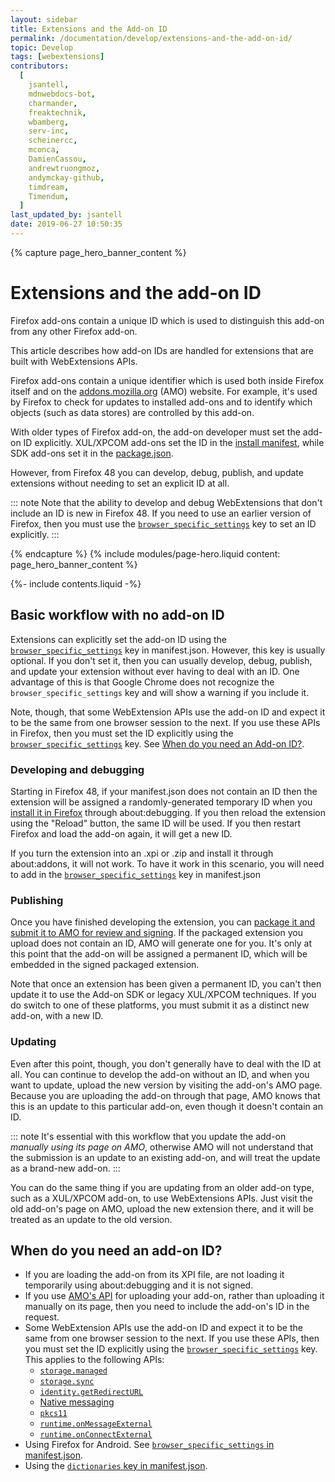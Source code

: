 ```yaml
---
layout: sidebar
title: Extensions and the Add-on ID
permalink: /documentation/develop/extensions-and-the-add-on-id/
topic: Develop
tags: [webextensions]
contributors:
  [
    jsantell,
    mdnwebdocs-bot,
    charmander,
    freaktechnik,
    wbamberg,
    serv-inc,
    scheinercc,
    mconca,
    DamienCassou,
    andrewtruongmoz,
    andymckay-github,
    timdream,
    Timendum,
  ]
last_updated_by: jsantell
date: 2019-06-27 10:50:35
---
```


<!-- Page Hero Banner -->

{% capture page_hero_banner_content %}

# Extensions and the add-on ID

Firefox add-ons contain a unique ID which is used to distinguish this add-on from any other Firefox add-on.

This article describes how add-on IDs are handled for extensions that are built with WebExtensions APIs.

Firefox add-ons contain a unique identifier which is used both inside Firefox itself and on the [addons.mozilla.org](https://addons.mozilla.org/) (AMO) website. For example, it's used by Firefox to check for updates to installed add-ons and to identify which objects (such as data stores) are controlled by this add-on.

With older types of Firefox add-on, the add-on developer must set the add-on ID explicitly. XUL/XPCOM add-ons set the ID in the [install manifest](https://developer.mozilla.org/docs/Mozilla/Add-ons/Install_Manifests), while SDK add-ons set it in the [package.json](https://developer.mozilla.org/docs/Mozilla/Add-ons/SDK/Tools/package_json).

However, from Firefox 48 you can develop, debug, publish, and update extensions without needing to set an explicit ID at all.

::: note
Note that the ability to develop and debug WebExtensions that don't include an ID is new in Firefox 48\. If you need to use an earlier version of Firefox, then you must use the [`browser_specific_settings`](https://developer.mozilla.org/docs/Mozilla/Add-ons/WebExtensions/manifest.json/browser_specific_settings) key to set an ID explicitly.
:::

{% endcapture %}
{% include modules/page-hero.liquid
  content: page_hero_banner_content
%}

<!-- END: Page Hero Banner -->

<!-- Single Column Body Module -->

<section id="basic-workflow-with-no-add-on-id" class="module">
<aside class="module-aside table-of-contents">

{%- include contents.liquid -%}

</aside>
<article class="module-content grid-x grid-padding-x">
<div class="cell small-12">

## Basic workflow with no add-on ID

Extensions can explicitly set the add-on ID using the [`browser_specific_settings`](https://developer.mozilla.org/docs/Mozilla/Add-ons/WebExtensions/manifest.json/browser_specific_settings) key in manifest.json. However, this key is usually optional. If you don't set it, then you can usually develop, debug, publish, and update your extension without ever having to deal with an ID. One advantage of this is that Google Chrome does not recognize the `browser_specific_settings` key and will show a warning if you include it.

Note, though, that some WebExtension APIs use the add-on ID and expect it to be the same from one browser session to the next. If you use these APIs in Firefox, then you must set the ID explicitly using the [`browser_specific_settings`](https://developer.mozilla.org/docs/Mozilla/Add-ons/WebExtensions/manifest.json/browser_specific_settings) key. See [When do you need an Add-on ID?](#when-do-you-need-an-add-on-id).

### Developing and debugging

Starting in Firefox 48, if your manifest.json does not contain an ID then the extension will be assigned a randomly-generated temporary ID when you [install it in Firefox](/documentation/develop/temporary-installation-in-firefox/) through about:debugging. If you then reload the extension using the "Reload" button, the same ID will be used. If you then restart Firefox and load the add-on again, it will get a new ID.

If you turn the extension into an .xpi or .zip and install it through about:addons, it will not work. To have it work in this scenario, you will need to add in the [`browser_specific_settings`](https://developer.mozilla.org/docs/Mozilla/Add-ons/WebExtensions/manifest.json/browser_specific_settings) key in manifest.json

### Publishing

Once you have finished developing the extension, you can [package it and submit it to AMO for review and signing](/documentation/publish/signing-and-distribution-overview/). If the packaged extension you upload does not contain an ID, AMO will generate one for you. It's only at this point that the add-on will be assigned a permanent ID, which will be embedded in the signed packaged extension.

Note that once an extension has been given a permanent ID, you can't then update it to use the Add-on SDK or legacy XUL/XPCOM techniques. If you do switch to one of these platforms, you must submit it as a distinct new add-on, with a new ID.

### Updating

Even after this point, though, you don't generally have to deal with the ID at all. You can continue to develop the add-on without an ID, and when you want to update, upload the new version by visiting the add-on's AMO page. Because you are uploading the add-on through that page, AMO knows that this is an update to this particular add-on, even though it doesn't contain an ID.

::: note
It's essential with this workflow that you update the add-on _manually using its page on AMO_, otherwise AMO will not understand that the submission is an update to an existing add-on, and will treat the update as a brand-new add-on.
:::

You can do the same thing if you are updating from an older add-on type, such as a XUL/XPCOM add-on, to use WebExtensions APIs. Just visit the old add-on's page on AMO, upload the new extension there, and it will be treated as an update to the old version.

</div>
</article>
</section>

<!-- END: Single Column Body Module -->

<!-- Single Column Body Module -->

<section id="when-do-you-need-an-add-on-id" class="module">
<article class="module-content grid-x grid-padding-x">
<div class="cell small-12">

## When do you need an add-on ID?

- If you are loading the add-on from its XPI file, are not loading it temporarily using about:debugging and it is not signed.
- If you use [AMO's API](https://addons-server.readthedocs.io/en/latest/topics/api/signing.html) for uploading your add-on, rather than uploading it manually on its page, then you need to include the add-on's ID in the request.
- Some WebExtension APIs use the add-on ID and expect it to be the same from one browser session to the next. If you use these APIs, then you must set the ID explicitly using the [`browser_specific_settings`](https://developer.mozilla.org/docs/Mozilla/Add-ons/WebExtensions/manifest.json/browser_specific_settings) key. This applies to the following APIs:
  - [`storage.managed`](https://developer.mozilla.org/docs/Mozilla/Add-ons/WebExtensions/API/storage/managed "A storage.StorageArea object that represents the managed storage area. Items in managed storage are set by the domain administrator or other native applications installed on user's computer, and are read-only for the extension. Trying to modify this storage area results in an error.")
  - [`storage.sync`](https://developer.mozilla.org/docs/Mozilla/Add-ons/WebExtensions/API/storage/sync 'Represents the sync storage area. Items in sync storage are synced by the browser, and are available across all instances of that browser that the user is logged into (e.g. via Firefox sync, or a Google account), across different devices.')
  - [`identity.getRedirectURL`](https://developer.mozilla.org/docs/Mozilla/Add-ons/WebExtensions/API/identity/getRedirectURL 'Generates a URL that you can use as a redirect URL.')
  - [Native messaging](https://developer.mozilla.org/Add-ons/WebExtensions/Native_messaging)
  - [`pkcs11`](https://developer.mozilla.org/docs/Mozilla/Add-ons/WebExtensions/API/pkcs11 'The pkcs11 API enables an extension to enumerate PKCS #11 security modules and to make them accessible to the browser as sources of keys and certificates.')
  - [`runtime.onMessageExternal`](https://developer.mozilla.org/docs/Mozilla/Add-ons/WebExtensions/API/runtime/onMessageExternal "This API can't be used in a content script.")
  - [`runtime.onConnectExternal`](https://developer.mozilla.org/docs/Mozilla/Add-ons/WebExtensions/API/runtime/onConnectExternal 'Fired when an extension receives a connection request from a different extension.')
- Using Firefox for Android. See [`browser_specific_settings` in manifest.json](https://developer.mozilla.org/Add-ons/WebExtensions/manifest.json/browser_specific_settings).
- Using the [`dictionaries` key in manifest.json](https://developer.mozilla.org/Mozilla/Add-ons/WebExtensions/manifest.json/dictionaries).

</div>
</article>
</section>

<!-- END: Single Column Body Module -->


